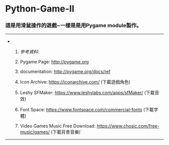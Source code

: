 # Python-Game-II
### 這是用滑鼠操作的遊戲~一樣是是用Pygame module製作。

 ------

* 1. _參考資料:_
  
    1. Pygame Page: http://pygame.org
    2. documentation: http://pygame.org/docs/ref
    3. Icon Archive: https://iconarchive.com/ (下載遊戲角色)
    4. Leshy SFMaker: https://www.leshylabs.com/apps/sfMaker/ (下載音效)
    5. Font Space: https://www.fontspace.com/commercial-fonts (下載字體)
    6. Video Games Music Free Download: https://www.chosic.com/free-music/games/ (下載背景音樂)`
 ------
